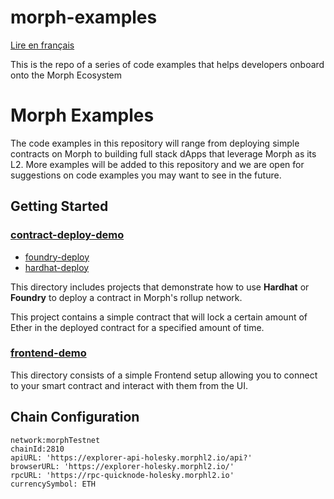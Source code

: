 # morph-examples
[Lire en français](README.fr.md)

This is the repo of a series of code examples that helps developers onboard onto the Morph Ecosystem

<!-- 
[![Twitter Follow]()](https://twitter.com/Morphl2)
[![Discord](https://img.shields.io/discord/984015101017346058?color=%235865F2&label=Discord&logo=discord&logoColor=%23fff)](https://discord.gg/)
-->

# Morph Examples

The code examples in this repository will range from deploying simple contracts on Morph to building full stack dApps that leverage Morph as its L2. 
More examples will be added to this repository and we are open for suggestions on code examples you may want to see in the future.

## Getting Started

### [contract-deploy-demo](https://github.com/morph-l2/morph-examples/tree/main/contract-deployment-demos)
* [foundry-deploy](https://github.com/varun-doshi/morph-examples/tree/main/contract-deployment-demos/foundry-demo)
* [hardhat-deploy](https://github.com/varun-doshi/morph-examples/tree/main/contract-deployment-demos/hardhat-demo)

This directory includes projects that demonstrate how to use **Hardhat** or **Foundry** to deploy a contract in Morph's rollup network. 

This project contains a simple contract that will lock a certain amount of Ether in the deployed contract for a specified amount of time.


### [frontend-demo](https://github.com/varun-doshi/morph-examples/tree/main/frontend_examples/nextjs_wagmi_template)
This directory consists of a simple Frontend setup allowing you to connect to your smart contract and interact with them from the UI.

<!--

## Miscellaneous

### [create2-demo](https://github.com/morphl2/morph-examples/tree/main/contract-deploy-demo)

This project demonstrates how to use the `create2` opcode and tests it across various networks.

### [gas-estimation-demo](https://github.com/morphl2/morph-examples/tree/main/contract-deploy-demo)

This project demonstrates how to use estimate gas on Morph

-->

## Chain Configuration

```
network:morphTestnet
chainId:2810
apiURL: 'https://explorer-api-holesky.morphl2.io/api?'
browserURL: 'https://explorer-holesky.morphl2.io/'
rpcURL: 'https://rpc-quicknode-holesky.morphl2.io'
currencySymbol: ETH
```

